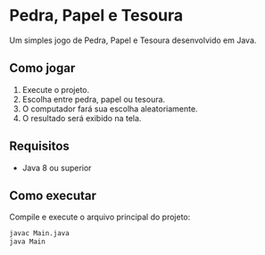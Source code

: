 # Pedra, Papel e Tesoura

Um simples jogo de Pedra, Papel e Tesoura desenvolvido em Java.

## Como jogar

1. Execute o projeto.
2. Escolha entre pedra, papel ou tesoura.
3. O computador fará sua escolha aleatoriamente.
4. O resultado será exibido na tela.

## Requisitos

- Java 8 ou superior

## Como executar

Compile e execute o arquivo principal do projeto:

```bash
javac Main.java
java Main